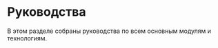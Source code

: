 
Руководства
===========

В этом разделе собраны руководства по всем основным модулям и технологиям.

